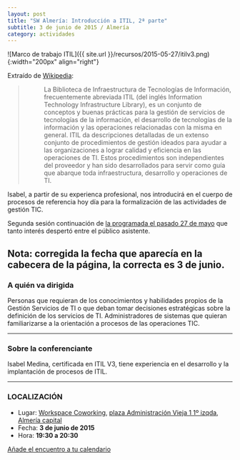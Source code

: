 ```yaml
---
layout: post
title: "SW Almería: Introducción a ITIL, 2ª parte"
subtitle: 3 de junio de 2015 / Almería
category: actividades
---
```


![Marco de trabajo ITIL]({{ site.url }}/recursos/2015-05-27/itilv3.png){:width="200px" align="right"}

Extraído de  [Wikipedia](https://es.wikipedia.org/wiki/Information_Technology_Infrastructure_Library):


<blockquote style="padding-left: 4em;">
La Biblioteca de Infraestructura de Tecnologías de Información, frecuentemente abreviada ITIL (del inglés Information Technology Infrastructure Library), es un conjunto de conceptos y buenas prácticas para la gestión de servicios de tecnologías de la información, el desarrollo de tecnologías de la información y las operaciones relacionadas con la misma en general. ITIL da descripciones detalladas de un extenso conjunto de procedimientos de gestión ideados para ayudar a las organizaciones a lograr calidad y eficiencia en las operaciones de TI. Estos procedimientos son independientes del proveedor y han sido desarrollados para servir como guía que abarque toda infraestructura, desarrollo y operaciones de TI.
</blockquote>


Isabel, a partir de su experienca profesional, nos introducirá en el cuerpo de procesos de referencia hoy día para la formalización de las actividades de gestión TIC.

Segunda sesión continuación de [la programada el pasado 27 de mayo](http://hacklabalmeria.net/actividades/2015/05/27/introduccion-itil.html) que tanto interés despertó entre el público asistente.

__Nota:__ corregida la fecha que aparecía en la cabecera de la página, la correcta es 3 de junio.
---

### A quién va dirigida

Personas que requieran de los conocimientos y habilidades propios de la
Gestión Servicios de TI o que deban tomar decisiones estratégicas sobre la
definición de los servicios de TI.  Administradores de sistemas que quieran
familiarizarse a la orientación a procesos de las operaciones TIC.

---

### Sobre la conferenciante


Isabel Medina, certificada en ITIL V3, tiene experiencia en el desarrollo y la implantación de procesos de ITIL.


---

### LOCALIZACIÓN

* Lugar: [Workspace Coworking](http://www.workspace.es), [plaza Administración Vieja 1 1º izqda, Almería capital](http://www.openstreetmap.org/node/3414938219)
* Fecha: **3 de junio de 2015**
* Hora: **19:30 a 20:30**

 [Añade el encuentro a tu calendario](https://www.google.com/calendar/event?eid=ajk4dXZuOHFjM3ExOGFsZzMzNHBuZmJ2bWsgZW9odWFsNnNydnIybDRvcWExdWpldmFkOXNAZw&ctz=Europe/Madrid)
